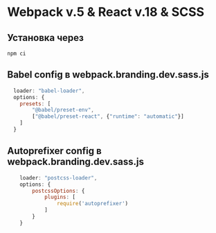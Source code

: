 # Webpack v.5 & React v.18 & SCSS

## Установка через

```shell
npm ci
```
## Babel config в webpack.branding.dev.sass.js

```jsx
  loader: "babel-loader",
  options: {
    presets: [
        "@babel/preset-env",
        ["@babel/preset-react", {"runtime": "automatic"}]
    ]
  }
```

## Autoprefixer config в webpack.branding.dev.sass.js
```jsx
    loader: "postcss-loader",
    options: {
        postcssOptions: {
            plugins: [
                require('autoprefixer')
            ]
        }
    }
```
